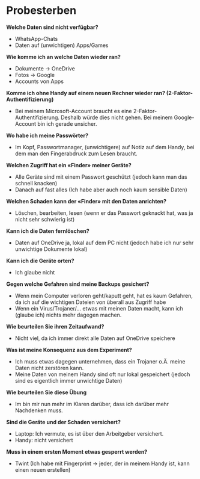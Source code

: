 # Probesterben
**Welche Daten sind nicht verfügbar?**
- WhatsApp-Chats
- Daten auf (unwichtigen) Apps/Games

**Wie komme ich an welche Daten wieder ran?**
- Dokumente -> OneDrive
- Fotos -> Google
- Accounts von Apps

**Komme ich ohne Handy auf einem neuen Rechner wieder ran? (2-Faktor-Authentifizierung)**
- Bei meinem Microsoft-Account braucht es eine 2-Faktor-Authentifizierung. Deshalb würde dies nicht gehen. Bei meinem Google-Account bin ich gerade unsicher.

**Wo habe ich meine Passwörter?**
- Im Kopf, Passwortmanager, (unwichtigere) auf Notiz auf dem Handy, bei dem man den Fingerabdruck zum Lesen braucht.

**Welchen Zugriff hat ein «Finder» meiner Geräte?**
- Alle Geräte sind mit einem Passwort geschützt (jedoch kann man das schnell knacken)
- Danach auf fast alles (Ich habe aber auch noch kaum sensible Daten)

**Welchen Schaden kann der «Finder» mit den Daten anrichten?**
- Löschen, bearbeiten, lesen (wenn er das Passwort geknackt hat, was ja nicht sehr schwierig ist)

**Kann ich die Daten fernlöschen?**
- Daten auf OneDrive ja, lokal auf dem PC nicht (jedoch habe ich nur sehr unwichtige Dokumente lokal)

**Kann ich die Geräte orten?**
- Ich glaube nicht

**Gegen welche Gefahren sind meine Backups gesichert?**
- Wenn mein Computer verloren geht/kaputt geht, hat es kaum Gefahren, da ich auf die wichtigen Dateien von überall aus Zugriff habe
- Wenn ein Virus/Trojaner/… etwas mit meinen Daten macht, kann ich (glaube ich) nichts mehr dagegen machen.

**Wie beurteilen Sie ihren Zeitaufwand?**
- Nicht viel, da ich immer direkt alle Daten auf OneDrive speichere

**Was ist meine Konsequenz aus dem Experiment?**
- Ich muss etwas dagegen unternehmen, dass ein Trojaner o.Ä. meine Daten nicht zerstören kann.
- Meine Daten von meinem Handy sind oft nur lokal gespeichert (jedoch sind es eigentlich immer unwichtige Daten)

**Wie beurteilen Sie diese Übung**
- Im bin mir nun mehr im Klaren darüber, dass ich darüber mehr Nachdenken muss.

**Sind die Geräte und der Schaden versichert?**
- Laptop: Ich vermute, es ist über den Arbeitgeber versichert.
- Handy: nicht versichert

**Muss in einem ersten Moment etwas gesperrt werden?**
- Twint (Ich habe mit Fingerprint -> jeder, der in meinem Handy ist, kann einen neuen erstellen)
